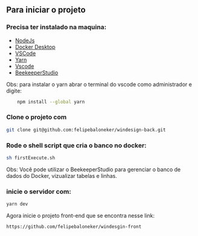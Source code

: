## Para iniciar o projeto

### Precisa ter instalado na maquina:

- [NodeJs](https://nodejs.org/en/)
- [Docker Desktop](https://www.docker.com/get-started/)
- [VSCode](https://code.visualstudio.com)
- [Yarn](https://classic.yarnpkg.com/lang/en/docs/install/#mac-stable)
- [Vscode](https://code.visualstudio.com/)
- [BeekeeperStudio](https://www.beekeeperstudio.io/)

Obs: para instalar o yarn abrar o terminal do vscode como administrador e digite:

```bash
    npm install --global yarn
```

### Clone o projeto com

```bash
git clone git@github.com:felipebaloneker/windesign-back.git
```

### Rode o shell script que cria o banco no docker:

```bash
sh firstExecute.sh
```

Obs: Você pode utilizar o BeekeeperStudio para gerenciar o banco de dados do Docker, vizualizar tabelas e linhas.

### inicie o servidor com:

```bash
yarn dev
```

Agora inicie o projeto front-end que se encontra nesse link:

```bash
https://github.com/felipebaloneker/windesgin-front
```
